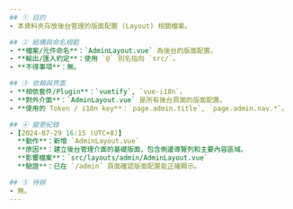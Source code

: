 ```yaml
---
## ① 目的
- 本資料夾存放後台管理的版面配置 (Layout) 相關檔案。

## ② 結構與命名規範
- **檔案/元件命名**：`AdminLayout.vue` 為後台的版面配置。
- **輸出/匯入約定**：使用 `@` 別名指向 `src/`。
- **不得事項**：無。

## ③ 依賴與界面
- **相依套件/Plugin**：`vuetify`, `vue-i18n`。
- **對外介面**：`AdminLayout.vue` 是所有後台頁面的版面配置。
- **使用的 Token / i18n key**：`page.admin.title`, `page.admin.nav.*`。

## ④ 變更紀錄
- [2024-07-29 16:15 (UTC+8)]
  **動作**：新增 `AdminLayout.vue`
  **原因**：建立後台管理介面的基礎版面，包含側邊導覽列和主要內容區域。
  **影響檔案**：`src/layouts/admin/AdminLayout.vue`
  **驗證**：已在 `/admin` 頁面確認版面配置能正確顯示。

## ⑤ 待辦
- 無。
---
```

